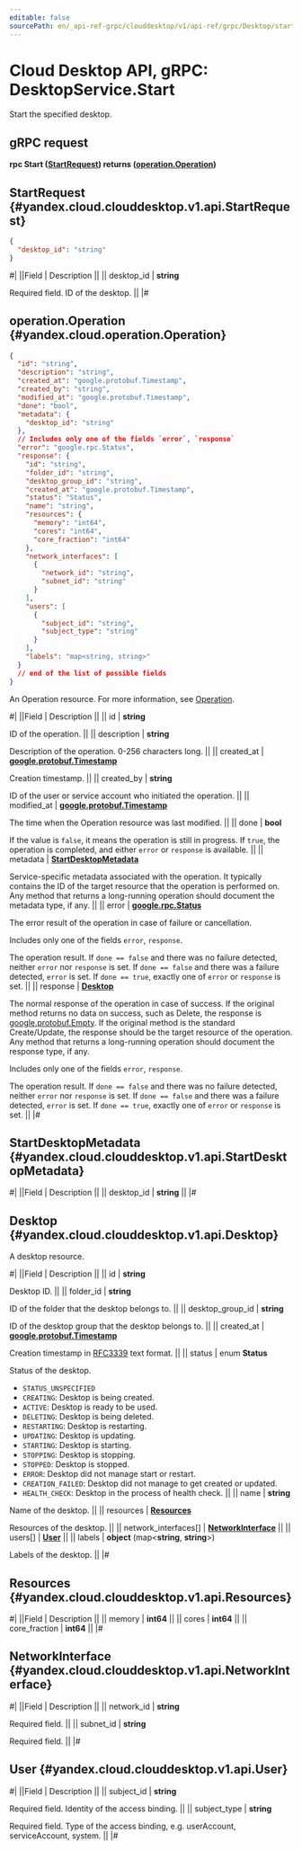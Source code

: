 ```yaml
---
editable: false
sourcePath: en/_api-ref-grpc/clouddesktop/v1/api-ref/grpc/Desktop/start.md
---
```


# Cloud Desktop API, gRPC: DesktopService.Start

Start the specified desktop.

## gRPC request

**rpc Start ([StartRequest](#yandex.cloud.clouddesktop.v1.api.StartRequest)) returns ([operation.Operation](#yandex.cloud.operation.Operation))**

## StartRequest {#yandex.cloud.clouddesktop.v1.api.StartRequest}

```json
{
  "desktop_id": "string"
}
```

#|
||Field | Description ||
|| desktop_id | **string**

Required field. ID of the desktop. ||
|#

## operation.Operation {#yandex.cloud.operation.Operation}

```json
{
  "id": "string",
  "description": "string",
  "created_at": "google.protobuf.Timestamp",
  "created_by": "string",
  "modified_at": "google.protobuf.Timestamp",
  "done": "bool",
  "metadata": {
    "desktop_id": "string"
  },
  // Includes only one of the fields `error`, `response`
  "error": "google.rpc.Status",
  "response": {
    "id": "string",
    "folder_id": "string",
    "desktop_group_id": "string",
    "created_at": "google.protobuf.Timestamp",
    "status": "Status",
    "name": "string",
    "resources": {
      "memory": "int64",
      "cores": "int64",
      "core_fraction": "int64"
    },
    "network_interfaces": [
      {
        "network_id": "string",
        "subnet_id": "string"
      }
    ],
    "users": [
      {
        "subject_id": "string",
        "subject_type": "string"
      }
    ],
    "labels": "map<string, string>"
  }
  // end of the list of possible fields
}
```

An Operation resource. For more information, see [Operation](/docs/api-design-guide/concepts/operation).

#|
||Field | Description ||
|| id | **string**

ID of the operation. ||
|| description | **string**

Description of the operation. 0-256 characters long. ||
|| created_at | **[google.protobuf.Timestamp](https://developers.google.com/protocol-buffers/docs/reference/google.protobuf#timestamp)**

Creation timestamp. ||
|| created_by | **string**

ID of the user or service account who initiated the operation. ||
|| modified_at | **[google.protobuf.Timestamp](https://developers.google.com/protocol-buffers/docs/reference/google.protobuf#timestamp)**

The time when the Operation resource was last modified. ||
|| done | **bool**

If the value is `false`, it means the operation is still in progress.
If `true`, the operation is completed, and either `error` or `response` is available. ||
|| metadata | **[StartDesktopMetadata](#yandex.cloud.clouddesktop.v1.api.StartDesktopMetadata)**

Service-specific metadata associated with the operation.
It typically contains the ID of the target resource that the operation is performed on.
Any method that returns a long-running operation should document the metadata type, if any. ||
|| error | **[google.rpc.Status](https://cloud.google.com/tasks/docs/reference/rpc/google.rpc#status)**

The error result of the operation in case of failure or cancellation.

Includes only one of the fields `error`, `response`.

The operation result.
If `done == false` and there was no failure detected, neither `error` nor `response` is set.
If `done == false` and there was a failure detected, `error` is set.
If `done == true`, exactly one of `error` or `response` is set. ||
|| response | **[Desktop](#yandex.cloud.clouddesktop.v1.api.Desktop)**

The normal response of the operation in case of success.
If the original method returns no data on success, such as Delete,
the response is [google.protobuf.Empty](https://developers.google.com/protocol-buffers/docs/reference/google.protobuf#google.protobuf.Empty).
If the original method is the standard Create/Update,
the response should be the target resource of the operation.
Any method that returns a long-running operation should document the response type, if any.

Includes only one of the fields `error`, `response`.

The operation result.
If `done == false` and there was no failure detected, neither `error` nor `response` is set.
If `done == false` and there was a failure detected, `error` is set.
If `done == true`, exactly one of `error` or `response` is set. ||
|#

## StartDesktopMetadata {#yandex.cloud.clouddesktop.v1.api.StartDesktopMetadata}

#|
||Field | Description ||
|| desktop_id | **string** ||
|#

## Desktop {#yandex.cloud.clouddesktop.v1.api.Desktop}

A desktop resource.

#|
||Field | Description ||
|| id | **string**

Desktop ID. ||
|| folder_id | **string**

ID of the folder that the desktop belongs to. ||
|| desktop_group_id | **string**

ID of the desktop group that the desktop belongs to. ||
|| created_at | **[google.protobuf.Timestamp](https://developers.google.com/protocol-buffers/docs/reference/google.protobuf#timestamp)**

Creation timestamp in [RFC3339](https://www.ietf.org/rfc/rfc3339.txt) text format. ||
|| status | enum **Status**

Status of the desktop.

- `STATUS_UNSPECIFIED`
- `CREATING`: Desktop is being created.
- `ACTIVE`: Desktop is ready to be used.
- `DELETING`: Desktop is being deleted.
- `RESTARTING`: Desktop is restarting.
- `UPDATING`: Desktop is updating.
- `STARTING`: Desktop is starting.
- `STOPPING`: Desktop is stopping.
- `STOPPED`: Desktop is stopped.
- `ERROR`: Desktop did not manage start or restart.
- `CREATION_FAILED`: Desktop did not manage to get created or updated.
- `HEALTH_CHECK`: Desktop in the process of health check. ||
|| name | **string**

Name of the desktop. ||
|| resources | **[Resources](#yandex.cloud.clouddesktop.v1.api.Resources)**

Resources of the desktop. ||
|| network_interfaces[] | **[NetworkInterface](#yandex.cloud.clouddesktop.v1.api.NetworkInterface)** ||
|| users[] | **[User](#yandex.cloud.clouddesktop.v1.api.User)** ||
|| labels | **object** (map<**string**, **string**>)

Labels of the desktop. ||
|#

## Resources {#yandex.cloud.clouddesktop.v1.api.Resources}

#|
||Field | Description ||
|| memory | **int64** ||
|| cores | **int64** ||
|| core_fraction | **int64** ||
|#

## NetworkInterface {#yandex.cloud.clouddesktop.v1.api.NetworkInterface}

#|
||Field | Description ||
|| network_id | **string**

Required field.  ||
|| subnet_id | **string**

Required field.  ||
|#

## User {#yandex.cloud.clouddesktop.v1.api.User}

#|
||Field | Description ||
|| subject_id | **string**

Required field. Identity of the access binding. ||
|| subject_type | **string**

Required field. Type of the access binding, e.g. userAccount, serviceAccount, system. ||
|#